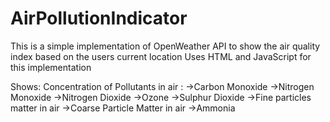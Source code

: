 # AirPollutionIndicator

This is a simple implementation of OpenWeather API to show the air quality index based on the users current location
Uses HTML and JavaScript for this implementation

Shows: Concentration of Pollutants in air :
->Carbon Monoxide
->Nitrogen Monoxide
->Nitrogen Dioxide
->Ozone
->Sulphur Dioxide
->Fine particles matter in air
->Coarse Particle Matter in air
->Ammonia
